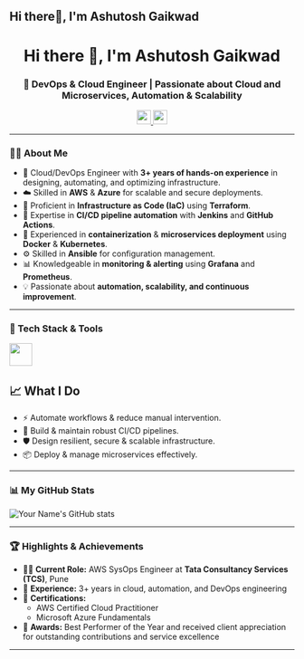 ## Hi there👋, I'm Ashutosh Gaikwad 

<h1 align="center">Hi there 👋, I'm Ashutosh Gaikwad</h1>
<h3 align="center">🚀 DevOps & Cloud Engineer | Passionate about Cloud and Microservices, Automation & Scalability</h3>

<div align="center">
  <a href="https://www.linkedin.com/in/ashutosh-gaikwad-a93007346/" target="_blank">
    <img src="https://img.shields.io/static/v1?message=LinkedIn&logo=linkedin&label=&color=0077B5&logoColor=white&style=for-the-badge" height="25" />
  </a>
  <a href="https://www.instagram.com/aashuu_toshh/" target="_blank">
    <img src="https://img.shields.io/static/v1?message=Instagram&logo=instagram&label=&color=E4405F&logoColor=white&style=for-the-badge" height="25" />
  </a>
  
</div>

---

### 👨‍💻 About Me

- 🚀 Cloud/DevOps Engineer with **3+ years of hands-on experience** in designing, automating, and optimizing infrastructure.  
- ☁️ Skilled in **AWS** & **Azure** for scalable and secure deployments.  
- 📜 Proficient in **Infrastructure as Code (IaC)** using **Terraform**.  
- 🔄 Expertise in **CI/CD pipeline automation** with **Jenkins** and **GitHub Actions**.  
- 🐳 Experienced in **containerization** & **microservices deployment** using **Docker** & **Kubernetes**.  
- ⚙️ Skilled in **Ansible** for configuration management.  
- 📊 Knowledgeable in **monitoring & alerting** using **Grafana** and **Prometheus**.  
- 💡 Passionate about **automation, scalability, and continuous improvement**.

---

### 🧰 Tech Stack & Tools

<div align="left">
  <img src="https://skillicons.dev/icons?i=aws,kubernetes,docker,terraform,jenkins,git,ansible,prometheus,grafana,vscode" height="40" />
</div>

## 📈 What I Do  
- ⚡ Automate workflows & reduce manual intervention.  
- 🔹 Build & maintain robust CI/CD pipelines.  
- 🛡️ Design resilient, secure & scalable infrastructure.  
- 📦 Deploy & manage microservices effectively.  
---

### 📊 My GitHub Stats

![Your Name's GitHub stats](https://github-readme-stats.vercel.app/api?username=ashutoshg62&show_icons=true&theme=tokyonight)

---

### 🏆 Highlights & Achievements

- 👨‍💼 **Current Role:** AWS SysOps Engineer at **Tata Consultancy Services (TCS)**, Pune
- 📍 **Experience:** 3+ years in cloud, automation, and DevOps engineering
- 🧾 **Certifications:**
  - AWS Certified Cloud Practitioner
  - Microsoft Azure Fundamentals
- 🏅 **Awards:** Best Performer of the Year and received client appreciation for outstanding contributions and service excellence

---


